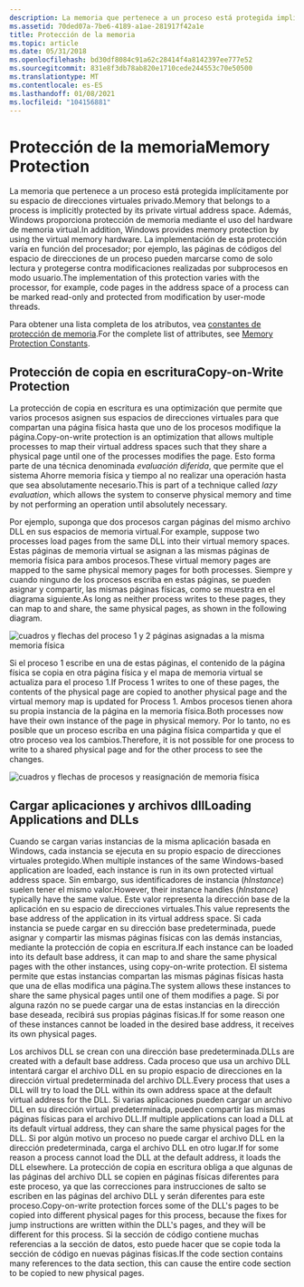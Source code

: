 ```yaml
---
description: La memoria que pertenece a un proceso está protegida implícitamente por su espacio de direcciones virtuales privado.
ms.assetid: 70ded07a-7be6-4189-a1ae-281917f42a1e
title: Protección de la memoria
ms.topic: article
ms.date: 05/31/2018
ms.openlocfilehash: bd30df8084c91a62c28414f4a8142397ee777e52
ms.sourcegitcommit: 831e8f3db78ab820e1710cede244553c70e50500
ms.translationtype: MT
ms.contentlocale: es-ES
ms.lasthandoff: 01/08/2021
ms.locfileid: "104156881"
---
```

# <a name="memory-protection"></a><span data-ttu-id="5a6a1-103">Protección de la memoria</span><span class="sxs-lookup"><span data-stu-id="5a6a1-103">Memory Protection</span></span>

<span data-ttu-id="5a6a1-104">La memoria que pertenece a un proceso está protegida implícitamente por su espacio de direcciones virtuales privado.</span><span class="sxs-lookup"><span data-stu-id="5a6a1-104">Memory that belongs to a process is implicitly protected by its private virtual address space.</span></span> <span data-ttu-id="5a6a1-105">Además, Windows proporciona protección de memoria mediante el uso del hardware de memoria virtual.</span><span class="sxs-lookup"><span data-stu-id="5a6a1-105">In addition, Windows provides memory protection by using the virtual memory hardware.</span></span> <span data-ttu-id="5a6a1-106">La implementación de esta protección varía en función del procesador; por ejemplo, las páginas de códigos del espacio de direcciones de un proceso pueden marcarse como de solo lectura y protegerse contra modificaciones realizadas por subprocesos en modo usuario.</span><span class="sxs-lookup"><span data-stu-id="5a6a1-106">The implementation of this protection varies with the processor, for example, code pages in the address space of a process can be marked read-only and protected from modification by user-mode threads.</span></span>

<span data-ttu-id="5a6a1-107">Para obtener una lista completa de los atributos, vea [constantes de protección de memoria](memory-protection-constants.md).</span><span class="sxs-lookup"><span data-stu-id="5a6a1-107">For the complete list of attributes, see [Memory Protection Constants](memory-protection-constants.md).</span></span>

## <a name="copy-on-write-protection"></a><span data-ttu-id="5a6a1-108">Protección de copia en escritura</span><span class="sxs-lookup"><span data-stu-id="5a6a1-108">Copy-on-Write Protection</span></span>

<span data-ttu-id="5a6a1-109">La protección de copia en escritura es una optimización que permite que varios procesos asignen sus espacios de direcciones virtuales para que compartan una página física hasta que uno de los procesos modifique la página.</span><span class="sxs-lookup"><span data-stu-id="5a6a1-109">Copy-on-write protection is an optimization that allows multiple processes to map their virtual address spaces such that they share a physical page until one of the processes modifies the page.</span></span> <span data-ttu-id="5a6a1-110">Esto forma parte de una técnica denominada *evaluación diferida*, que permite que el sistema Ahorre memoria física y tiempo al no realizar una operación hasta que sea absolutamente necesario.</span><span class="sxs-lookup"><span data-stu-id="5a6a1-110">This is part of a technique called *lazy evaluation*, which allows the system to conserve physical memory and time by not performing an operation until absolutely necessary.</span></span>

<span data-ttu-id="5a6a1-111">Por ejemplo, suponga que dos procesos cargan páginas del mismo archivo DLL en sus espacios de memoria virtual.</span><span class="sxs-lookup"><span data-stu-id="5a6a1-111">For example, suppose two processes load pages from the same DLL into their virtual memory spaces.</span></span> <span data-ttu-id="5a6a1-112">Estas páginas de memoria virtual se asignan a las mismas páginas de memoria física para ambos procesos.</span><span class="sxs-lookup"><span data-stu-id="5a6a1-112">These virtual memory pages are mapped to the same physical memory pages for both processes.</span></span> <span data-ttu-id="5a6a1-113">Siempre y cuando ninguno de los procesos escriba en estas páginas, se pueden asignar y compartir, las mismas páginas físicas, como se muestra en el diagrama siguiente.</span><span class="sxs-lookup"><span data-stu-id="5a6a1-113">As long as neither process writes to these pages, they can map to and share, the same physical pages, as shown in the following diagram.</span></span>

![cuadros y flechas del proceso 1 y 2 páginas asignadas a la misma memoria física](images/mem1.png)

<span data-ttu-id="5a6a1-115">Si el proceso 1 escribe en una de estas páginas, el contenido de la página física se copia en otra página física y el mapa de memoria virtual se actualiza para el proceso 1.</span><span class="sxs-lookup"><span data-stu-id="5a6a1-115">If Process 1 writes to one of these pages, the contents of the physical page are copied to another physical page and the virtual memory map is updated for Process 1.</span></span> <span data-ttu-id="5a6a1-116">Ambos procesos tienen ahora su propia instancia de la página en la memoria física.</span><span class="sxs-lookup"><span data-stu-id="5a6a1-116">Both processes now have their own instance of the page in physical memory.</span></span> <span data-ttu-id="5a6a1-117">Por lo tanto, no es posible que un proceso escriba en una página física compartida y que el otro proceso vea los cambios.</span><span class="sxs-lookup"><span data-stu-id="5a6a1-117">Therefore, it is not possible for one process to write to a shared physical page and for the other process to see the changes.</span></span>

![cuadros y flechas de procesos y reasignación de memoria física](images/mem2.png)

## <a name="loading-applications-and-dlls"></a><span data-ttu-id="5a6a1-119">Cargar aplicaciones y archivos dll</span><span class="sxs-lookup"><span data-stu-id="5a6a1-119">Loading Applications and DLLs</span></span>

<span data-ttu-id="5a6a1-120">Cuando se cargan varias instancias de la misma aplicación basada en Windows, cada instancia se ejecuta en su propio espacio de direcciones virtuales protegido.</span><span class="sxs-lookup"><span data-stu-id="5a6a1-120">When multiple instances of the same Windows-based application are loaded, each instance is run in its own protected virtual address space.</span></span> <span data-ttu-id="5a6a1-121">Sin embargo, sus identificadores de instancia (*hInstance*) suelen tener el mismo valor.</span><span class="sxs-lookup"><span data-stu-id="5a6a1-121">However, their instance handles (*hInstance*) typically have the same value.</span></span> <span data-ttu-id="5a6a1-122">Este valor representa la dirección base de la aplicación en su espacio de direcciones virtuales.</span><span class="sxs-lookup"><span data-stu-id="5a6a1-122">This value represents the base address of the application in its virtual address space.</span></span> <span data-ttu-id="5a6a1-123">Si cada instancia se puede cargar en su dirección base predeterminada, puede asignar y compartir las mismas páginas físicas con las demás instancias, mediante la protección de copia en escritura.</span><span class="sxs-lookup"><span data-stu-id="5a6a1-123">If each instance can be loaded into its default base address, it can map to and share the same physical pages with the other instances, using copy-on-write protection.</span></span> <span data-ttu-id="5a6a1-124">El sistema permite que estas instancias compartan las mismas páginas físicas hasta que una de ellas modifica una página.</span><span class="sxs-lookup"><span data-stu-id="5a6a1-124">The system allows these instances to share the same physical pages until one of them modifies a page.</span></span> <span data-ttu-id="5a6a1-125">Si por alguna razón no se puede cargar una de estas instancias en la dirección base deseada, recibirá sus propias páginas físicas.</span><span class="sxs-lookup"><span data-stu-id="5a6a1-125">If for some reason one of these instances cannot be loaded in the desired base address, it receives its own physical pages.</span></span>

<span data-ttu-id="5a6a1-126">Los archivos DLL se crean con una dirección base predeterminada.</span><span class="sxs-lookup"><span data-stu-id="5a6a1-126">DLLs are created with a default base address.</span></span> <span data-ttu-id="5a6a1-127">Cada proceso que usa un archivo DLL intentará cargar el archivo DLL en su propio espacio de direcciones en la dirección virtual predeterminada del archivo DLL.</span><span class="sxs-lookup"><span data-stu-id="5a6a1-127">Every process that uses a DLL will try to load the DLL within its own address space at the default virtual address for the DLL.</span></span> <span data-ttu-id="5a6a1-128">Si varias aplicaciones pueden cargar un archivo DLL en su dirección virtual predeterminada, pueden compartir las mismas páginas físicas para el archivo DLL.</span><span class="sxs-lookup"><span data-stu-id="5a6a1-128">If multiple applications can load a DLL at its default virtual address, they can share the same physical pages for the DLL.</span></span> <span data-ttu-id="5a6a1-129">Si por algún motivo un proceso no puede cargar el archivo DLL en la dirección predeterminada, carga el archivo DLL en otro lugar.</span><span class="sxs-lookup"><span data-stu-id="5a6a1-129">If for some reason a process cannot load the DLL at the default address, it loads the DLL elsewhere.</span></span> <span data-ttu-id="5a6a1-130">La protección de copia en escritura obliga a que algunas de las páginas del archivo DLL se copien en páginas físicas diferentes para este proceso, ya que las correcciones para instrucciones de salto se escriben en las páginas del archivo DLL y serán diferentes para este proceso.</span><span class="sxs-lookup"><span data-stu-id="5a6a1-130">Copy-on-write protection forces some of the DLL's pages to be copied into different physical pages for this process, because the fixes for jump instructions are written within the DLL's pages, and they will be different for this process.</span></span> <span data-ttu-id="5a6a1-131">Si la sección de código contiene muchas referencias a la sección de datos, esto puede hacer que se copie toda la sección de código en nuevas páginas físicas.</span><span class="sxs-lookup"><span data-stu-id="5a6a1-131">If the code section contains many references to the data section, this can cause the entire code section to be copied to new physical pages.</span></span>

 

 



